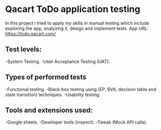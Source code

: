 # Qacart ToDo application testing
In this project i tried to apply my skills in manual testing which include exploring the app, analyzing it, design and implement tests.
App URL:  https://todo.qacart.com/

## Test levels:
-System Testing.
-User Acceptance Testing (UAT).

## Types of performed tests
-Functional testing.
-Black-box testing using (EP, BVA, decision table and state transition) techniques.
-Usability testing.

## Tools and extensions used:
-Google sheets.
-Developer tools (inspect).
-Tweak (Mock API calls).
